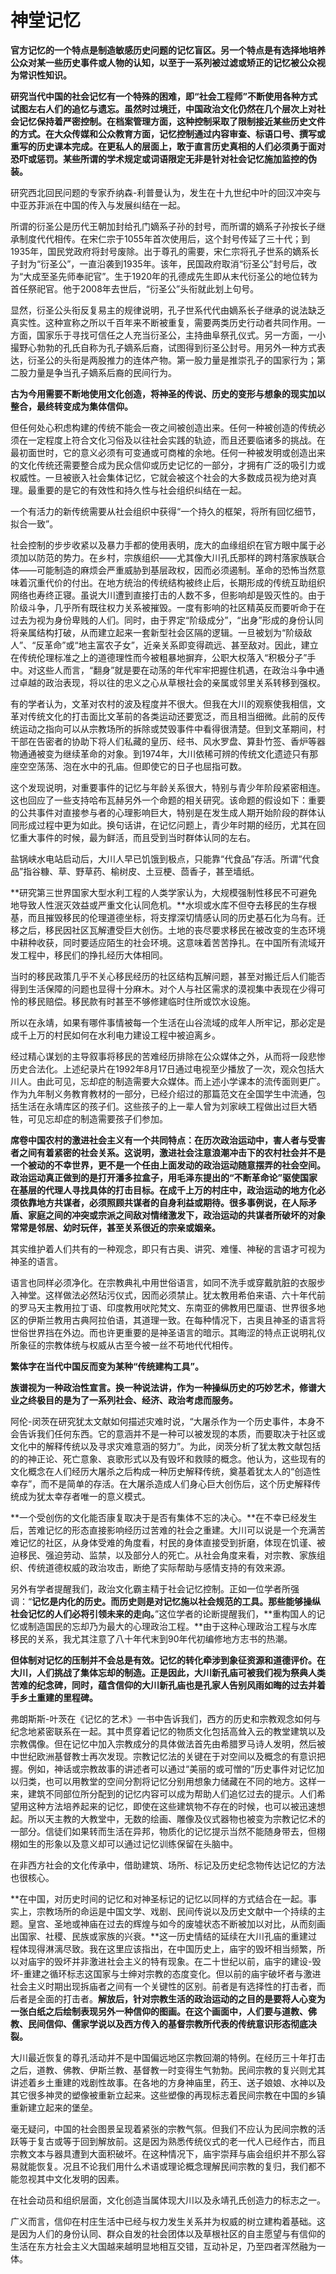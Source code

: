 # 神堂记忆
**官方记忆的一个特点是制造敏感历史问题的记忆盲区。另一个特点是有选择地培养公众对某一些历史事件或人物的认知，以至于一系列被过滤或矫正的记忆被公众视为常识性知识。**

**研究当代中国的社会记忆有一个特殊的困难，即“社会工程师”不断使用各种方式试图左右人们的追忆与遗忘。虽然时过境迁，中国政治文化仍然在几个层次上对社会记忆保持着严密控制。在档案管理方面，这种控制采取了限制接近某些历史文件的方式。在大众传媒和公众教育方面，记忆控制通过内容审查、标语口号、撰写或重写的历史课本完成。在更私人的层面上，敢于直言历史真相的人们必须勇于面对恐吓或惩罚。某些所谓的学术规定或词语限定无非是针对社会记忆施加监控的伪装。**

研究西北回民问题的专家乔纳森-利普曼认为，发生在十九世纪中叶的回汉冲突与中亚苏菲派在中国的传入与发展纠结在一起。

所谓的衍圣公是历代王朝加封给孔门嫡系子孙的封号，而所谓的嫡系子孙按长子继承制度代代相传。在宋仁宗于1055年首次使用后，这个封号传延了三十代；到1935年，国民党政府将封号废除。出于尊孔的需要，宋仁宗将孔子世系的嫡系长子封为“衍圣公”，一直沿袭到1935年。该年，民国政府取消“衍圣公”封号后，改为“大成至圣先师奉祀官”。生于1920年的孔德成先生即从末代衍圣公的地位转为首任祭祀官。他于2008年去世后，“衍圣公”头衔就此划上句号。

显然，衍圣公头衔反复易主的规律说明，孔子世系代代由嫡系长子继承的说法缺乏真实性。这种宣称之所以千百年来不断被重复，需要两类历史行动者共同作用。一方面，国家乐于寻找可信任之人充当衍圣公，主持曲阜祭孔仪式。另一方面，一小撮野心勃勃的孔氏自称为孔子嫡系后裔，试图得到衍圣公封号。用另外一种方式表达，衍圣公的头衔是两股推力的连体产物。第一股力量是推崇孔子的国家行为；第二股力量是争当孔子嫡系后裔的民间行为。

**古为今用需要不断地使用文化创造，将神圣的传说、历史的变形与想象的现实加以整合，最终转变成为集体信仰。**

但任何处心积虑构建的传统不能会一夜之间被创造出来。任何一种被创造的传统必须在一定程度上符合文化习俗及以往社会实践的轨迹，而且还要临诸多的挑战。在最初面世时，它的意义必须有可变通或可商榷的余地。任何一种被发明或创造出来的文化传统还需要整合成为民众信仰或历史记忆的一部分，才拥有广泛的吸引力或权威性。一旦被嵌入社会集体记忆，它就会被这个社会的大多数成员视为绝对真理。最重要的是它的有效性和持久性与社会组织纠结在一起。

一个有活力的新传统需要从社会组织中获得“一个持久的框架，将所有回忆细节，拟合一致”。

社会控制的步步收紧以及暴力手都的使用表明，庞大的血缘组织在官方眼中属于必须加以防范的势力。在乡村，宗族组织——尤其像大川孔氏那样的跨村落家族联合体——可能制造的麻烦会严重威胁到基层政权，因而必须遏制。革命的恐怖当然意味着沉重代价的付出。在地方统治的传统结构被终止后，长期形成的传统互助组织网络也寿终正寝。虽说大川遭到直接打击的人数不多，但影响却是毁灭性的。由于阶级斗争，几乎所有既往权力关系被摧毁。一度有影响的社区精英反而要听命于在过去为视为身份卑贱的人们。同时，由于界定“阶级成分”，“出身”形成的身份认同将亲属结构打破，从而建立起来一套新型社会区隔的逻辑。一旦被划为“阶级敌人”、“反革命”或“地主富农子女”，近亲关系即变得疏远、甚至敌对。因此，建立在传统伦理标准之上的道德理性而今被粗暴地摒弃，公职大权落入“积极分子”手中。对这些人而言，“翻身”就是要在动荡的年代牢牢把握住机遇，在政治斗争中通过卓越的政治表现，将以往的忠义之心从草根社会的亲属或邻里关系转移到强权。

有的学者认为，文革对农村的波及程度并不很大。但我在大川的观察使我相信，文革对传统文化的打击面比文革前的各类运动还要宽泛，而且相当细微。此前的反传统运动之指向可以从宗教场所的拆除或焚毁事件中看得很清楚。但到文革期间，村干部在告密者的协助下将人们私藏的皇历、经书、风水罗盘、算卦竹签、香炉等器物通通被变为继续革命的对象。到1974年，大川依稀可辨的传统文化遗迹只有那座空空荡荡、泡在水中的孔庙。但即使它的日子也屈指可数。

这个发现说明，对重要事件的记忆与年龄关系很大，特别与青少年阶段紧密相连。这也回应了一些支持哈布瓦赫另外一个命题的相关研究。该命题的假设如下：重要的公共事件对直接参与者的心理影响巨大，特别是在发生成人期开始阶段的群体认同形成过程中更为如此。换句话讲，在记忆问题上，青少年时期的经历，尤其在回忆重大事件的时候，最为鲜活，而且受到当时群体认同的左右。

盐锅峡水电站启动后，大川人早已饥饿到极点，只能靠“代食品”存活。所谓“代食品”指谷糠、草、野草药、榆树皮、土豆梗、茴香子，甚至墙纸。

**研究第三世界国家大型水利工程的人类学家认为，大规模强制性移民不可避免地导致人性泯灭效益或严重文化认同危机。**水坝或水库不但夺去移民的生存根基，而且摧毁移民的伦理道德坐标，将支撑深切情感认同的历史基石化为乌有。迁移之后，移民因社区瓦解遭受巨大创伤。土地的丧尽要求移民在被改变的生态环境中耕种收获，同时要适应陌生的社会环境。这意味着苦苦挣扎。在中国所有流域开发工程中，移民们的挣扎经历大体相同。

当时的移民政策几乎不关心移民经历的社区结构瓦解问题，甚至对搬迁后人们能否得到生活保障的问题也显得十分麻木。对个人与社区需求的漠视集中表现在少得可怜的移民赔偿。移民款有时甚至不够修建临时住所或饮水设施。

所以在永靖，如果有哪件事情被每一个生活在山谷流域的成年人所牢记，那必定是成千上万的村民如何在水利电力建设工程中被迫离乡。

经过精心谋划的主导叙事将移民的苦难经历排除在公众媒体之外，从而将一段悲惨历史合法化。上述纪录片在1992年8月17日通过电视至少播放了一次，观众包括大川人。由此可见，忘却症的制造需要大众媒体。而上述小学课本的流传面则更广。作为九年制义务教育教材的一部分，已经介绍过的那篇范文在全国学生中流通，包括生活在永靖库区的孩子们。这些孩子的上一辈人曾为刘家峡工程做出过巨大牺牲，可见忘却症的制造需要孩子们参加。

**席卷中国农村的激进社会主义有一个共同特点：在历次政治运动中，害人者与受害者之间有着紧密的社会关系。这说明，激进社会注意浪潮冲击下的农村社会并不是一个被动的不幸世界，更不是一个任由上面发动的政治运动随意摆弄的社会空间。政治运动真正做到的是打开潘多拉盒子，用毛泽东提出的“不断革命论”驱使国家在基层的代理人寻找具体的打击目标。在成千上万的村庄中，政治运动的地方化必须依靠地方共谋者，必须照顾共谋者的自身利益或期待。很多事例说，在人际矛盾、家庭之间的冲突或宗派之间敌对情绪激发下，政治运动的共谋者所破坏的对象常常是邻居、幼时玩伴，甚至关系很近的宗亲或姻亲。**

其实维护着人们共有的一种观念，即只有古奥、讲究、难懂、神秘的言语才可视为神圣的语言。

语言也同样必须净化。在宗教典礼中用世俗语言，如同不洗手或穿戴肮脏的衣服步入神堂。这样做法必然玷污仪式，因而必须禁止。犹太教用希伯来语、六十年代前的罗马天主教用拉丁语、印度教用吠陀梵文、东南亚的佛教用巴厘语、世界很多地区的伊斯兰教用古典阿拉伯语，其道理一致。在每种情况下，古奥且神圣的语言将世俗世界挡在外边。而也许更重要的是神圣语言的暗示。其晦涩的特点正说明礼仪所象征的宗教体统与权威从古至今被一丝不苟地代代相传。

**繁体字在当代中国反而变为某种“传统建构工具”。**

**族谱视为一种政治性宣言。换一种说法讲，作为一种操纵历史的巧妙艺术，修谱大业之终极目的是为了一系列社会、经济、政治考虑而服务。**

阿伦-闵茨在研究犹太文献如何描述灾难时说，“大屠杀作为一个历史事件，本身不会告诉我们任何东西。它的意涵并不是一种可以被发现的本质，而要取决于社区或文化中的解释传统以及寻求灾难意涵的努力”。为此，闵茨分析了犹太教文献包括的的神正论、死亡意象、哀歌形式以及有毁坏和救赎的概念。他认为，这些现有的文化概念在人们经历大屠杀之后构成一种历史解释传统，奠基着犹太人的“创造性幸存”，而不是简单的存活。在大屠杀造成人们身心巨大创伤后，这个历史解释传统成为犹太幸存者唯一的意义模式。

**一个受创伤的文化能否康复取决于是否有集体不忘的决心。**在不幸已经发生后，苦难记忆的形态直接影响经历过苦难的社会之重建。大川可以说是一个充满苦难记忆的社区，从身体受难的角度看，村民的身体直接受到折磨，体现在饥谨、被迫移民、强迫劳动、监禁，以及部分人的死亡。从社会角度来看，对宗教、家族组织、传统道德权威的政治攻击，断绝了实际帮助与感情支持的有效来源。

另外有学者提醒我们，政治文化霸主精于社会记忆控制。正如一位学者所强调：“**记忆是内化的历史。而历史则是对记忆施以社会规范的工具。那些能够操纵社会记忆的人们必将引领未来的走向。**”这位学者的论断提醒我们，**重构国人的记忆或制造国民的忘却乃为最大的心理政治工程。**由于这种心理政治工程与水库移民的关系，我尤其注意了八十年代末到90年代初编修地方志书的热潮。

**但体制对记忆的压制并不会总是有效。记忆的转化牵涉到象征资源和道德评价。在大川，人们挑战了集体忘却的制造。正是因此，大川新孔庙可被我们视为祭典人类苦难的纪念碑，同时，蕴含信仰的大川新孔庙也是孔家人告别风雨如晦的过去并着手乡土重建的里程碑。**

弗朗斯斯-叶茨在《记忆的艺术》一书中告诉我们，西方的历史和宗教观念如何与纪念地紧密联系在一起。其中贯穿着记忆的物质文化包括高耸入云的教堂建筑以及宗教偶像。但在记忆中加入宗教成分的具体做法首先由希腊罗马诗人发明，然后被中世纪欧洲基督教士再次发现。宗教记忆法的关键在于对空间以及概念的有意识把握。例如，神话或宗教故事的讲述者可以通过“美丽的或可憎的”历史事件对记忆加以归类，也可以用教堂的空间分割将记忆分别用想象力储藏在不同的地方。这样一来，建筑不同部位所分配到的记忆内容可以成为帮助人们追忆过去的提示。人们希望用这种方法培养起来的记忆，即使在这些建筑物不存在的时候，也可以被迅速想起。所以天主教的大教堂中，无数的绘画、雕像及仪式器物也被变为宗教记忆术的一部分。信徒们如果转而生活在异邦，物质化的记忆提示当然不能随身带去，但栩栩如生的形象以及意义却可以通过记忆训练保留在头脑中。

在非西方社会的文化传承中，借助建筑、场所、标记及历史纪念物传达记忆的方法也很核心。

**在中国，对历史时间的记忆和对神圣标记的记忆以同样的方式结合在一起。事实上，宗教场所的命运是中国文学、戏剧、民间传说以及历史文献中一个持续的主题。皇宫、圣地或神庙在过去的辉煌与如今的废墟状态不断被加以对比，从而刻画出国家、社稷、民族或家族的兴衰。**这一历史情结的延续在大川孔庙的重建过程体现得淋漓尽致。我在这里应该指出，在中国历史上，庙宇的毁坏相当频繁，所以对庙宇的毁坏并非激进社会主义的特有现象。在二十世纪以前，庙宇的建设-毁坏-重建之循环标志这国家与士绅对宗教的态度变化。但以前的庙宇破坏者与激进社会主义时期出现拆庙者之间有一个关键性的区别。前者是有选择性的打击者，而后者是全面的打击者。**解放后，针对宗教生活的政治运动的之目的是要将人心变为一张白纸之后绘制表现另外一种信仰的图画。在这个画面中，人们要与道教、佛教、民间信仰、儒家学说以及西方传入的基督宗教所代表的传统意识形态彻底决裂。**

大川最近恢复的尊孔活动并不是中国偏远地区宗教回潮的特例。在经历三十年打击之后，道教、佛教、伊斯兰教、基督教一时变得生气勃勃。民间宗教的复兴则尤其讲述着乡土重建的戏剧性故事。在各地的方身神庙里，药王、送子娘娘、水神以及其它很多神灵的塑像被重新立起来。这些塑像的再现标志着民间宗教在中国的乡镇重新建立起来的堡垒。

毫无疑问，中国的社会图景呈现着紧张的宗教气氛。但我们不应认为民间宗教的活跃等于复古或等于回到解放前。这是因为熟悉传统仪式的老一代人已经作古，而且宗教文本与器具遭到大面积破坏。在这种情况下，庙宇崇拜与庙会组织并不那么容易就能恢复。况且不论我们用什么术语或理论概念理解民间宗教的复归，我们都不能忽视其中文化发明的因素。

在社会动员和组织层面，文化创造当属体现大川以及永靖孔氏创造力的标志之一。

广义而言，信仰在村庄生活中已经与权力发生关系并为权威的树立建构着基础。这是因为人们的身份认同、群众自发的社会团体以及草根社区的自主愿望与有信仰的生活在东方社会主义大国越来越明显地相互交错，互动补足，乃至四者浑然融为一体。
